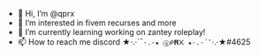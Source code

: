 - 👋 Hi, I’m @qprx
- 👀 I’m interested in fivem recurses and more 
- 🌱 I’m currently learning working on zantey roleplay!
- 📫 How to reach me discord ★·.·´¯`·.·★ ⓠᑭ𝐑᙭ ★·.·´¯`·.·★#4625

